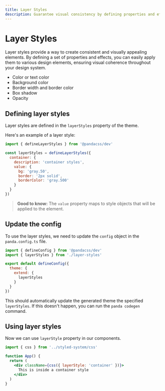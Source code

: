 ```yaml
---
title: Layer Styles
description: Guarantee visual consistency by defining properties and effects for conformity.
---
```


# Layer Styles

Layer styles provide a way to create consistent and visually appealing elements. By defining a set of properties and effects, you can easily apply them to various design elements, ensuring visual coherence throughout your design system.

- Color or text color
- Background color
- Border width and border color
- Box shadow
- Opacity

## Defining layer styles

Layer styles are defined in the `layerStyles` property of the theme.

Here's an example of a layer style:

```js filename="layer-styles.ts"
import { defineLayerStyles } from '@pandacss/dev'

const layerStyles = defineLayerStyles({
  container: {
    description: 'container styles',
    value: {
      bg: 'gray.50',
      border: '2px solid',
      borderColor: 'gray.500'
    }
  }
})
```

> **Good to know:** The `value` property maps to style objects that will be applied to the element.

## Update the config

To use the layer styles, we need to update the `config` object in the `panda.config.ts` file.

```js filename="panda.config.ts"
import { defineConfig } from '@pandacss/dev'
import { layerStyles } from './layer-styles'

export default defineConfig({
  theme: {
    extend: {
      layerStyles
    }
  }
})
```

This should automatically update the generated theme the specified `layerStyles`. If this doesn't happen, you can run the `panda codegen` command.

## Using layer styles

Now we can use `layerStyle` property in our components.

```jsx
import { css } from '../styled-system/css'

function App() {
  return (
    <div className={css({ layerStyle: 'container' })}>
      This is inside a container style
    </div>
  )
}
```
